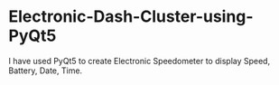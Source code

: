 # Electronic-Dash-Cluster-using-PyQt5
I have used PyQt5 to create Electronic Speedometer to display Speed, Battery, Date, Time. 

